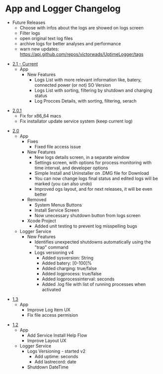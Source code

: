 # App and Logger Changelog

- Future Releases
  - Choose with infos about the logs are showed on logs screen
  - Filter logs
  - open original text log files
  - archive logs for better analyses and performance
  - warn new updates: https://api.github.com/repos/victorwads/UptimeLogger/tags

* [2.1 - Current](https://github.com/victorwads/UptimeLogger/releases/download/2.1/UptimeLogger-2.1.dmg)
  * App
    * New Features
      * Logs List with more relevant information like, batery, connected power (or not) SO Version
      * Logs List with sorting, filtering by shutdown and charging status
      * Log Procces Details, with sorting, filtering, serach

- [2.0.1](https://github.com/victorwads/UptimeLogger/releases/download/2.0.1/UptimeLogger-2.0.1.dmg)
  - Fix for x86_64 macs
  - Fix installator update service system (keep current log)

* [2.0](https://github.com/victorwads/UptimeLogger/releases/download/2.0/UptimeLogger-2.0.dmg)
  * App
    * Fixes
      * Fixed file access issue
    * New Features
      * New logs details screen, in a separate window
      * Settings screen, with options for process monitoring with time interval, and developer options
      * Simple Install and Uninstaller on .DMG file for Download
      * You can now change logs final status and edited logs will be marked (you can also undo)
      * Improved ogs layout, and for next releases, it will be even better
    * Removed
      * System Menus Buttons
      * Install Service Screen
      * Now unecessary shutdown button from logs screen
    * Xcode Project
      * Added unit testing to prevent log misspelling bugs
  * Logger Service
    * New Features
      * Identifies unexpected shutdowns automatically using the "trap" command
      * Logs versioning v4
        * Added sysversion: String
        * Added batery: [0-100]%
        * Added charging: true/false
        * Added logprocess: true/false
        * Added logprocessinterval: seconds
        * Added .log file with list of running processes when activated


- [1.3](https://github.com/victorwads/UptimeLogger/releases/download/1.3/UptimeLogger-1.3.zip)
  - App
    - Improve Log Item UX
    - Fix file access permision

* [1.2](https://github.com/victorwads/UptimeLogger/releases/download/1.2/UptimeLogger-1.2.zip)
  * App
    * Add Service Install Help Flow
    * Improve Layout UX
  * Logger Service
    * Logs Versioning - started v2
        * Add uptime: seconds
        * Add lastrecord: date
    * Shutdown DateTime
